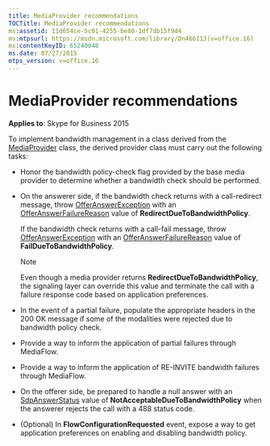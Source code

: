 ```yaml
---
title: MediaProvider recommendations
TOCTitle: MediaProvider recommendations
ms:assetid: 11d654ce-5c01-4255-be80-1df7db15f9d4
ms:mtpsurl: https://msdn.microsoft.com/library/Dn466113(v=office.16)
ms:contentKeyID: 65240048
ms.date: 07/27/2015
mtps_version: v=office.16
---
```


# MediaProvider recommendations


**Applies to**: Skype for Business 2015

To implement bandwidth management in a class derived from the [MediaProvider](/dotnet/api/microsoft.rtc.collaboration.componentmodel.mediaprovider) class, the derived provider class must carry out the following tasks:

- Honor the bandwidth policy-check flag provided by the base media provider to determine whether a bandwidth check should be performed.

- On the answerer side, if the bandwidth check returns with a call-redirect message, throw [OfferAnswerException](https://msdn.microsoft.com/library/hh382722\(v=office.16\)) with an [OfferAnswerFailureReason](https://msdn.microsoft.com/library/hh348371\(v=office.16\)) value of **RedirectDueToBandwidthPolicy**.
    
  If the bandwidth check returns with a call-fail message, throw [OfferAnswerException](https://msdn.microsoft.com/library/hh382722\(v=office.16\)) with an [OfferAnswerFailureReason](https://msdn.microsoft.com/library/hh348371\(v=office.16\)) value of **FailDueToBandwidthPolicy**.
    
  > [!NOTE]
  > Even though a media provider returns **RedirectDueToBandwidthPolicy**, the signaling layer can override this value and terminate the call with a failure response code based on application preferences.

- In the event of a partial failure, populate the appropriate headers in the 200 OK message if some of the modalities were rejected due to bandwidth policy check.

- Provide a way to inform the application of partial failures through MediaFlow.

- Provide a way to inform the application of RE-INVITE bandwidth failures through MediaFlow.

- On the offerer side, be prepared to handle a null answer with an [SdpAnswerStatus](https://msdn.microsoft.com/library/hh383245\(v=office.16\)) value of **NotAcceptableDueToBandwidthPolicy** when the answerer rejects the call with a 488 status code.

- (Optional) In **FlowConfigurationRequested** event, expose a way to get application preferences on enabling and disabling bandwidth policy.


